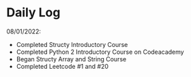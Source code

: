 # Daily Log

08/01/2022:

- Completed Structy Introductory Course
- Completed Python 2 Introductory Course on Codeacademy
- Began Structy Array and String Course
- Completed Leetcode #1 and #20